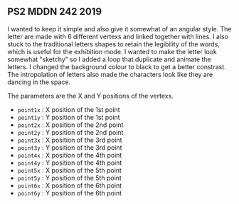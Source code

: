 ## PS2 MDDN 242 2019

 I wanted to keep it simple and also give it somewhat of an angular style. The letter are made with 6 different vertexs and linked together with lines. I also stuck to the traditional letters shapes to retain the legibility of the words, which is useful for the exhibition mode. I wanted to make the letter look somewhat "sketchy" so I added a loop that duplicate and animate the letters. I changed the background colour to black to get a better constrast. The intropolation of letters also made the characters look like they are dancing in the space.

The parameters are the X and Y positions of the vertexs.


  * `point1x` : X position of the 1st point
  * `point1y` : Y position of the 1st point
  * `point2x` : X position of the 2nd point
  * `point2y` : Y position of the 2nd point
  * `point3x` : X position of the 3rd point
  * `point3y` : Y position of the 3rd point
  * `point4x` : X position of the 4th point
  * `point4y` : Y position of the 4th point
  * `point5x` : X position of the 5th point
  * `point5y` : Y position of the 5th point
  * `point6x` : X position of the 6th point
  * `point6y` : Y position of the 6th point
